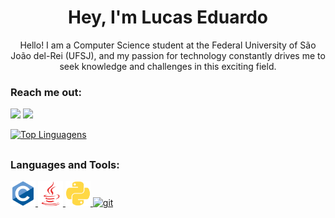<h1 align="center">Hey, I'm Lucas Eduardo</h1>
<p align="center">Hello! I am a Computer Science student at the Federal University of São João del-Rei (UFSJ), and my passion for technology constantly drives me to seek knowledge and challenges in this exciting field.

<h3 align="left">Reach me out:</h3>
<p align="left">
<a align="center" href = "mailto:lucasbernardesdepaula@gmail.com"><img src="https://img.shields.io/badge/-Gmail-%23333?style=for-the-badge&logo=gmail&logoColor=white" target="_blank"></a>
  <a href="https://www.linkedin.com/in/lucas-eduardo-bernardes-de-paula-5615b7256/" target="_blank"><img src="https://img.shields.io/badge/-LinkedIn-%230077B5?style=for-the-badge&logo=linkedin&logoColor=white" target="_blank"></a> 
</p>

[![Top Linguagens](https://github-readme-stats.vercel.app/api/top-langs/?username=LucasBernardess&layout=compact&theme=dracula)](https://github.com/anuraghazra/github-readme-stats)

##
<h3 align="left">Languages and Tools:</h3>
<p align="left"> 
<a href="https://www.cprogramming.com/" target="_blank" rel="noreferrer"> <img src="https://raw.githubusercontent.com/devicons/devicon/master/icons/c/c-original.svg" alt="c" width="40" height="40"/> </a> 
<a href="https://www.w3schools.com/javascript/" target="_blank" rel="noreferrer"> <img src="https://raw.githubusercontent.com/devicons/devicon/master/icons/java/java-plain.svg" width="40" height="40"/> </a> 
<a href="https://www.r-project.org/" target="_blank" rel="noreferrer"> <img src="https://raw.githubusercontent.com/devicons/devicon/master/icons/python/python-plain.svg" alt="pr" width="40" height="40"/> </a>
<a href="https://git-scm.com/" target="_blank" rel="noreferrer"> <img src="https://www.vectorlogo.zone/logos/git-scm/git-scm-icon.svg" alt="git" width="40" height="40"/> </a> 
</p>
 

